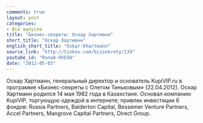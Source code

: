 ```yaml
---
comments: true
layout: post
categories:
- Все выпуски
title: "Бизнес-секреты: Оскар Хартманн"
short_title: "Оскар Хартманн"
english_short_title: "Oskar-Khartmann"
source_link: "http://tinkov.com/bizsekrety/139"
youtube_id: "RunaA-9XEOA"
date: "2012-05-03"
---
```

<p>Оскар Хартманн, генеральный директор и основатель KupiVIP.ru в программе «Бизнес-секреты с Олегом Тиньковым» (22.04.2012). Оскар Хартманн родился 14 мая 1982 года в Казахстане. Основал компанию KupiVIP, торгующую одеждой в интернете; привлек инвестиции 6 фондов: Russia Partners, Balderton Capital, Bessemer Venture Partners, Accel Partners, Mangrove Capital Partners, Direct Group.
